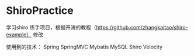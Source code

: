 # ShiroPractice
学习shiro 练手项目，根据开涛的教程（https://github.com/zhangkaitao/shiro-example） 修改

使用到的技术：
Spring
SpringMVC
Mybatis
MySQL
Shiro
Velocity
